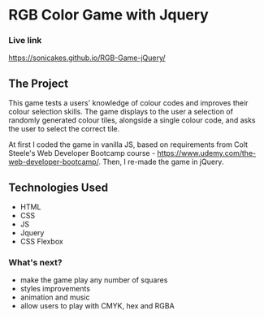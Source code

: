 # RGB Color Game with Jquery

### Live link

https://sonicakes.github.io/RGB-Game-jQuery/

## The Project

This game tests a users' knowledge of colour codes and improves their colour selection skills. The game displays to the user a selection of randomly generated colour tiles, alongside a single colour code, and asks the user to select the correct tile. 

At first I coded the game in vanilla JS,  based on requirements from Colt Steele's Web Developer Bootcamp course - https://www.udemy.com/the-web-developer-bootcamp/. Then, I re-made the game in jQuery.

## Technologies Used

- HTML
- CSS
- JS
- Jquery
- CSS Flexbox

### What's next?

- make the game play any number of squares
- styles improvements
- animation and music
- allow users to play with CMYK, hex and RGBA 